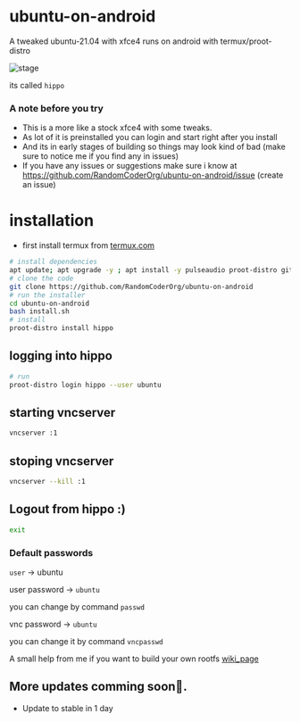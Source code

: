 # ubuntu-on-android
A tweaked ubuntu-21.04 with xfce4 runs on android with termux/proot-distro

![stage](https://img.shields.io/badge/Status-Testing-orange)

its called `hippo`

### A note before you try
- This is a more like a stock xfce4 with some tweaks.
- As lot of it is preinstalled you can login and start right after you install 
- And its in early stages of building so things may look kind of bad (make sure to notice me if you find any in issues)
- If you have any issues or suggestions make sure i know at https://github.com/RandomCoderOrg/ubuntu-on-android/issue (create an issue)

# installation
- first install termux from [termux.com](https://termux.com)
```bash
# install dependencies
apt update; apt upgrade -y ; apt install -y pulseaudio proot-distro git -y
# clone the code
git clone https://github.com/RandomCoderOrg/ubuntu-on-android
# run the installer
cd ubuntu-on-android
bash install.sh
# install
proot-distro install hippo
```
## logging into hippo
```bash
# run
proot-distro login hippo --user ubuntu
```
## starting vncserver
```bash
vncserver :1
```
## stoping vncserver
```bash
vncserver --kill :1
```
## Logout from hippo :)
```bash
exit
```
### Default passwords
`user` -> ubuntu



user password -> `ubuntu`


you can change by command `passwd`


vnc password -> `ubuntu`


you can change it by command `vncpasswd`

A small help from me if you want to build your own rootfs [wiki_page](https://github.com/RandomCoderOrg/ubuntu-on-android/wiki/commands-took-to-make-a-custom-rootfs)
## More updates comming soon👊.
- Update to stable in 1 day
